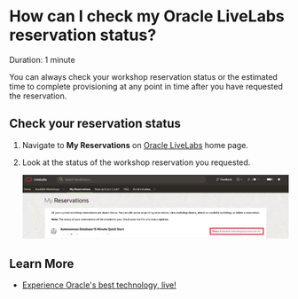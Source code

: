 # How can I check my Oracle LiveLabs reservation status?

Duration: 1 minute

You can always check your workshop reservation status or the estimated time to complete provisioning at any point in time after you have requested the reservation.

## Check your reservation status

1. Navigate to **My Reservations** on [Oracle LiveLabs](http://developer.oracle.com/livelabs) home page.

2. Look at the status of the workshop reservation you requested.

    ![check reservation status](./images/check-reservation-status.png " ")

## Learn More

* [Experience Oracle's best technology, live!](http://developer.oracle.com/livelabs)